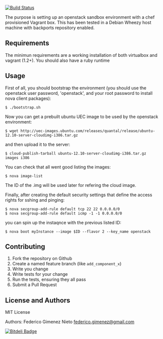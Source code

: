 [![Build Status](https://travis-ci.org/fgimenez/openstack-sandbox.png)](https://travis-ci.org/fgimenez/openstack-sandbox)

The purpose is setting up an openstack sandbox environment with a chef provisioned Vagrant box. This has been tested in a Debian Wheezy host machine with backports repository enabled.

Requirements
------------

The minimun requirements are a working installation of both virtualbox and vagrant (1.2+). You should also have a ruby runtime

Usage
-----

First of all, you should bootstrap the environment (you should use the openstack user password, 'openstack', and your root password to install nova client packages): 
  
    $ ./bootstrap.sh

Now you can get a prebuilt ubuntu UEC image to be used by the openstack environment:

    $ wget http://uec-images.ubuntu.com/releases/quantal/release/ubuntu-12.10-server-cloudimg-i386.tar.gz

and then upload it to the server:

    $ cloud-publish-tarball ubuntu-12.10-server-cloudimg-i386.tar.gz images i386

You can check that all went good listing the images:

    $ nova image-list

The ID of the .img will be used later for refering the cloud image.

Finally, after creating the default security settings that define the access rights for sshing and pinging:

    $ nova secgroup-add-rule default tcp 22 22 0.0.0.0/0
    $ nova secgroup-add-rule default icmp -1 -1 0.0.0.0/0

you can spin up the instaqnce with the previous listed ID:

    $ nova boot myInstance --image $ID --flavor 2 --key_name openstack

Contributing
------------

1. Fork the repository on Github
2. Create a named feature branch (like `add_component_x`)
3. Write you change
4. Write tests for your change
5. Run the tests, ensuring they all pass
6. Submit a Pull Request

License and Authors
-------------------
MIT License

Authors: Federico Gimenez Nieto <federico.gimenez@gmail.com>


[![Bitdeli Badge](https://d2weczhvl823v0.cloudfront.net/fgimenez/openstack-sandbox/trend.png)](https://bitdeli.com/free "Bitdeli Badge")


